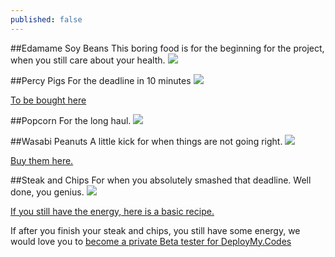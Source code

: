 ```yaml
---
published: false
---
```


##Edamame Soy Beans
This boring food is for the beginning for the project, when you still care about your health.
![](/http://www.japancentre.com/images/resources/recipes/main_photos/21/medium_Edamame-Soy-Beans.jpg?1389982166)

##Percy Pigs
For the deadline in 10 minutes
![](/http://asset1.marksandspencer.com/is/image/mands/HT_FD_F18A_00871495_NC_X_EC_1?$PDP_MAXI_ZOOM$)

[To be bought here](http://www.marksandspencer.com/MSSearchResultsDisplayCmd?&searchTerm=percy+pigs&langId=-24&storeId=10151&catalogId=10051&categoryId=0&typeAhead=)


##Popcorn
For the long haul.
![](/http://www.simplyrecipes.com/wp-content/uploads/2007/08/perfect-popcorn-new-vertical-a-600x900.jpg)


##Wasabi Peanuts
A little kick for when things are not going right.
![](/http://img.tesco.com/Groceries/pi/411/0000010115411/IDShot_225x225.jpg)

[Buy them here.](http://www.tesco.com/groceries/Product/Details/?id=269012948)


##Steak and Chips
For when you absolutely smashed that deadline.  Well done, you genius.
![](/http://www.bbcgoodfood.com/sites/bbcgoodfood.com/files/recipe_images/recipe-image-legacy-id--777510_11.jpg)

[If you still have the energy, here is a basic recipe.](http://www.bbcgoodfood.com/recipes/1661644/steak-and-chips)

If after you finish your steak and chips, you still have some energy, we would love you to [become a private Beta tester for DeployMy.Codes](deploymy.codes)